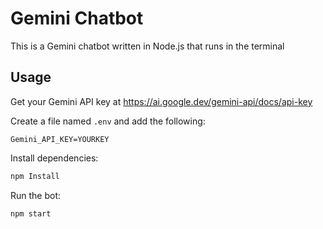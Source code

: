 # Gemini Chatbot

This is a Gemini chatbot written in Node.js that runs in the terminal

## Usage

Get your Gemini API key at https://ai.google.dev/gemini-api/docs/api-key

Create a file named `.env` and add the following:

```
Gemini_API_KEY=YOURKEY
```

Install dependencies:

```bash
npm Install
```

Run the bot:

```bash
npm start
```

